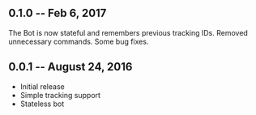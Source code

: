 ## 0.1.0 -- Feb 6, 2017

The Bot is now stateful and remembers previous tracking IDs.
Removed unnecessary commands.
Some bug fixes.

## 0.0.1 -- August 24, 2016

* Initial release
* Simple tracking support
* Stateless bot
